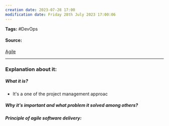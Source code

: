 ```yaml
---
creation date: 2023-07-28 17:00
modification date: Friday 28th July 2023 17:00:06
---
```


**Tags:** #DevOps 

#### Source:
[Agile](https://www.atlassian.com/agile)

--------------------------------------

### Explanation about it:

##### What it is?
* It's a one of the project management approac
##### Why it's important and what problem it solved among others?


##### Principle of agile software delivery:
